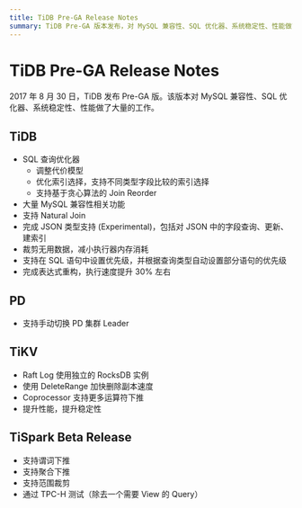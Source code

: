 ```yaml
---
title: TiDB Pre-GA Release Notes
summary: TiDB Pre-GA 版本发布，对 MySQL 兼容性、SQL 优化器、系统稳定性、性能做了大量工作。TiDB 改进了 SQL 查询优化器、大量 MySQL 兼容性相关功能、支持 Natural Join、JSON 类型支持、裁剪无用数据、支持在 SQL 语句中设置优先级、完成表达式重构。PD 支持手动切换 PD 集群 Leader。TiKV 改进了 Raft Log 使用独立的 RocksDB 实例、使用 DeleteRange 加快删除副本速度、Coprocessor 支持更多运算符下推、提升性能和稳定性。TiSpark Beta Release 支持谓词下推、支持聚合下推、支持范围裁剪。
---
```


# TiDB Pre-GA Release Notes

2017 年 8 月 30 日，TiDB 发布 Pre-GA 版。该版本对 MySQL 兼容性、SQL 优化器、系统稳定性、性能做了大量的工作。

## TiDB

+ SQL 查询优化器
    - 调整代价模型
    - 优化索引选择，支持不同类型字段比较的索引选择
    - 支持基于贪心算法的 Join Reorder
+ 大量 MySQL 兼容性相关功能
+ 支持 Natural Join
+ 完成 JSON 类型支持 (Experimental)，包括对 JSON 中的字段查询、更新、建索引
+ 裁剪无用数据，减小执行器内存消耗
+ 支持在 SQL 语句中设置优先级，并根据查询类型自动设置部分语句的优先级
+ 完成表达式重构，执行速度提升 30% 左右

## PD

+ 支持手动切换 PD 集群 Leader

## TiKV

+ Raft Log 使用独立的 RocksDB 实例
+ 使用 DeleteRange 加快删除副本速度
+ Coprocessor 支持更多运算符下推
+ 提升性能，提升稳定性

## TiSpark Beta Release

+ 支持谓词下推
+ 支持聚合下推
+ 支持范围裁剪
+ 通过 TPC-H 测试（除去一个需要 View 的 Query）
